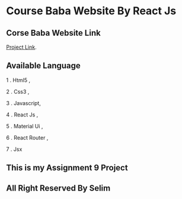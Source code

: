 # Course Baba Website By React Js

## Corse Baba Website Link

[Project Link](https://course-baba-assignment-09.netlify.app/).

## Available Language

1 . Html5 ,

2 . Css3 ,

3 . Javascript,

4 . React Js ,

5 . Material Ui ,

6 . React Router ,

7 . Jsx

## This is my Assignment 9 Project

## All Right Reserved By Selim
